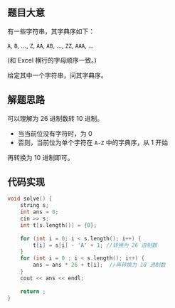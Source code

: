## 题目大意

有一些字符串，其字典序如下：

`A`, `B`, ..., `Z`, `AA`, `AB`, ..., `ZZ`, `AAA`, ...

(和 Excel 横行的字母顺序一致。)

给定其中一个字符串，问其字典序。

## 解题思路

可以理解为 26 进制数转 10 进制。

- 当当前位没有字符时，为 0
- 否则，当前位为单个字符在 `A-Z` 中的字典序，从 1 开始

再转换为 10 进制即可。

## 代码实现

``` cpp
void solve() {
    string s;
    int ans = 0;
    cin >> s;
    int t[s.length()] = {0};
    
   	for (int i = 0; i < s.length(); i++) {
        t[i] = s[i] - 'A' + 1; //转换为 26 进制数
    }
    for (int i = 0 ; i < s.length(); i++) {
        ans = ans * 26 + t[i];  //再转换为 10 进制数
    }
    cout << ans << endl;
    
    return ;
}
```



